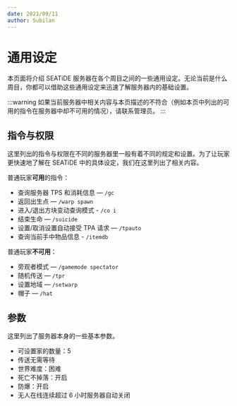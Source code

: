 ```yaml
---
date: 2021/09/11
author: Subilan
---
```


# 通用设定

本页面将介绍 SEATiDE 服务器在各个周目之间的一些通用设定。无论当前是什么周目，你都可以借助这些通用设定来迅速了解服务器内的基础设置。

:::warning
如果当前服务器中相关内容与本页描述的不符合（例如本页中列出的可用的指令在服务器中却不可用的情况），请联系管理员。
:::

## 指令与权限

这里列出的指令与权限在不同的服务器里一般有着不同的规定和设置。为了让玩家更快速地了解在 SEATiDE 中的具体设定，我们在这里列出了相关内容。

普通玩家**可用**的指令：

- 查询服务器 TPS 和消耗信息 — `/gc`
- 返回出生点 — `/warp spawn`
- 进入/退出方块变动查询模式 - `/co i`
- 结束生命 — `/suicide`
- 设置/取消设置自动接受 TPA 请求 — `/tpauto`
- 查询当前手中物品信息 - `/itemdb`

普通玩家**不可用**：

- 旁观者模式 — `/gamemode spectator`
- 随机传送 — `/tpr`
- 设置地域 — `/setwarp`
- 帽子 — `/hat`

## 参数

这里列出了服务器本身的一些基本参数。

- 可设置家的数量：5
- 传送无需等待
- 世界难度：困难
- 死亡不掉落：开启
- 防爆：开启
- 无人在线连续超过 6 小时服务器自动关闭